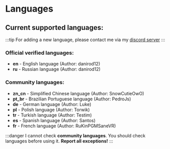 # Languages

## Current supported languages:

:::tip
For adding a new language, please contact me via my [discord server](https://discord.gg/vbYW3sperj)
:::

### Official verified languages:
- **en** - English language (Author: danirod12)
- **ru** - Russian language (Author: danirod12)

### Community languages:
- **zn_cn** - Simplified Chinese language (Author: SnowCutieOwO)
- **pt_br** - Brazilian Portuguese language (Author: PedroJs)
- **de** - German language (Author: Luke)
- **pl** - Polish language (Author: Torwik)
- **tr** - Turkish language (Author: Testim)
- **es** - Spanish language (Author: Santos)
- **fr** - French language (Author: RuKinPGMSaneVR)

:::danger
I cannot check **community languages**. You should check languages before using it.
**Report all exceptions!**
:::